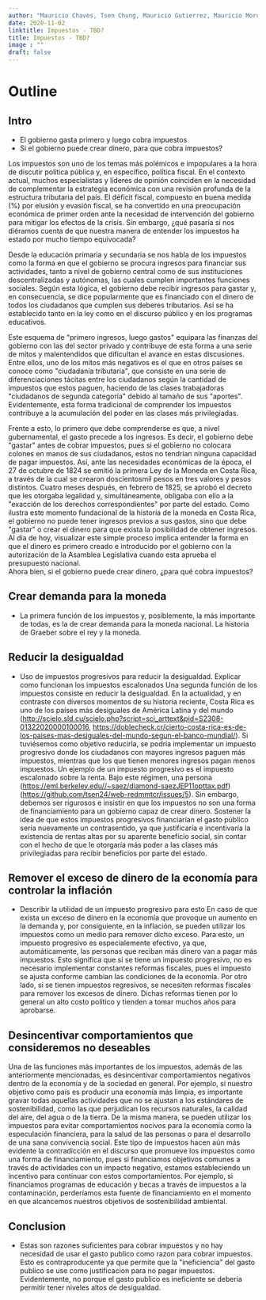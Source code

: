 ```yaml
---
author: "Mauricio Chaves, Tsen Chung, Mauricio Gutierrez, Mauricio Morua"
date: 2020-11-02
linktitle: Impuestos - TBD?
title: Impuestos - TBD?
image : ""
draft: false
---
```



# Outline

## Intro
- El gobierno gasta primero y luego cobra impuestos
- Si el gobierno puede crear dinero, para que cobra impuestos?

Los impuestos son uno de los temas más polémicos e impopulares a la hora de discutir política pública y, en específico, política fiscal. 
En el contexto actual, muchos especialistas y líderes de opinión coinciden en la necesidad de complementar la estrategia económica con una revisión profunda de la estructura tributaria del país. 
El déficit fiscal, compuesto en buena medida (%) por elusión y evasión fiscal, se ha convertido en una preocupación económica de primer orden ante la necesidad de intervención del gobierno para mitigar los efectos de la crisis. 
Sin embargo, ¿qué pasaría si nos diéramos cuenta de que nuestra manera de entender los impuestos ha estado por mucho tiempo equivocada?

Desde la educación primaria y secundaria se nos habla de los impuestos como la forma en que el gobierno se procura ingresos para financiar sus actividades, tanto a nivel de gobierno central como de sus instituciones descentralizadas y autónomas, las cuales cumplen importantes funciones sociales. 
Según esta lógica, el gobierno debe recibir ingresos para gastar y, en consecuencia, se dice popularmente que es financiado con el dinero de todos los ciudadanos que cumplen sus deberes tributarios. 
Así se ha establecido tanto en la ley como en el discurso público y en los programas educativos. 

Este esquema de "primero ingresos, luego gastos" equipara las finanzas del gobierno con las del sector privado y contribuye de esta forma a una serie de mitos y malentendidos que dificultan el avance en estas discusiones. 
Entre ellos, uno de los mitos más negativos es el que en otros países se conoce como "ciudadanía tributaria", que consiste en una serie de diferenciaciones tácitas entre los ciudadanos según la cantidad de impuestos que estos paguen, haciendo de las clases trabajadoras "ciudadanos de segunda categoría" debido al tamaño de sus "aportes". Evidentemente, esta forma tradicional de comprender los impuestos contribuye a la acumulación del poder en las clases más privilegiadas. 

Frente a esto, lo primero que debe comprenderse es que, a nivel gubernamental, el gasto precede a los ingresos. 
Es decir, el gobierno debe "gastar" antes de cobrar impuestos, pues si el gobierno no colocara colones en manos de sus ciudadanos, estos no tendrían ninguna capacidad de pagar impuestos. Así, ante las necesidades económicas de la época, el 27 de octubre de 1824 se emitió la primera Ley de la Moneda en Costa Rica, a través de la cual se crearon doscientosmil pesos en tres valores y pesos distintos. 
Cuatro meses después, en febrero de 1825, se aprobó el decreto que les otorgaba legalidad y, simultáneamente, obligaba con ello a la "exacción de los derechos correspondientes" por parte del estado. 
Como ilustra este momento fundacional de la historia de la moneda en Costa Rica, el gobierno no puede tener ingresos previos a sus gastos, sino que debe "gastar" o crear el dinero para que exista la posibilidad de obtener ingresos. 
Al día de hoy, visualizar este simple proceso implica entender la forma en que el dinero es primero creado e introducido por el gobierno con la autorización de la Asamblea Legislativa cuando esta aprueba el presupuesto nacional.   
Ahora bien, si el gobierno puede crear dinero, ¿para qué cobra impuestos?


## Crear demanda para la moneda
- La primera función de los impuestos y, posiblemente, la más importante de todas, es la de crear demanda para la moneda nacional. La historia de Graeber sobre el rey y la moneda.
 
## Reducir la desigualdad

- Uso de impuestos progresivos para reducir la desigualdad. Explicar como funcionan los impuestos escalonados
Una segunda función de los impuestos consiste en reducir la desigualdad. 
En la actualidad, y en contraste con diversos momentos de su historia reciente, Costa Rica es uno de los países más desiguales de América Latina y del mundo (http://scielo.sld.cu/scielo.php?script=sci_arttext&pid=S2308-01322020000100016, https://doblecheck.cr/cierto-costa-rica-es-de-los-paises-mas-desiguales-del-mundo-segun-el-banco-mundial/).
Si tuviésemos como objetivo reducirla, se podría implementar un impuesto progresivo donde los ciudadanos con mayores ingresos paguen más impuestos, mientras que los que tienen menores ingresos pagan menos impuestos. 
Un ejemplo de un impuesto progresivo es el impuesto escalonado sobre la renta. Bajo este régimen, una persona (https://eml.berkeley.edu//~saez/diamond-saezJEP11opttax.pdf) (https://github.com/tsen24/web-redmmtcr/issues/5). 
Sin embargo, debemos ser rigurosos e insistir en que los impuestos no son una forma de financiamiento para un gobierno capaz de crear dinero.
Sostener la idea de que estos impuestos progresivos financiarían el gasto público sería nuevamente un contrasentido, ya que justificaría e incentivaría la existencia de rentas altas por su aparente beneficio social, sin contar con el hecho de que le otorgaría más poder a las clases más privilegiadas para recibir beneficios por parte del estado.

## Remover el exceso de dinero de la economía para controlar la inflación
- Describir la utilidad de un impuesto progresivo para esto
En caso de que exista un exceso de dinero en la economía que provoque un aumento en la demanda y, por consiguiente, en la inflación, se pueden utilizar los impuestos como un medio para remover dicho exceso. 
Para esto, un impuesto progresivo es especialemente efectivo, ya que, automáticamente, las personas que reciban más dinero van a pagar más impuestos. 
Esto significa que si se tiene un impuesto progresivo, no es necesario implementar constantes reformas fiscales, pues el impuesto se ajusta conforme cambian las condiciones de la economía. 
Por otro lado, si se tienen impuestos regresivos, se necesiten reformas fiscales para remover los excesos de dinero. Dichas reformas tienen por lo general un alto costo político y tienden a tomar muchos años para aprobarse. 

## Desincentivar comportamientos que consideremos no deseables
Una de las funciones más importantes de los impuestos, además de las anteriormente mencionadas, es desincentivar comportamientos negativos dentro de la economía y de la sociedad en general. 
Por ejemplo, si nuestro objetivo como país es producir una economía más limpia, es importante gravar todas aquellas actividades que no se ajustan a los estándares de sostenibilidad, como las que perjudican los recursos naturales, la calidad del aire, del agua o de la tierra. 
De la misma manera, se pueden utilizar los impuestos para evitar comportamientos nocivos para la economía como la especulación financiera, para la salud de las personas o para el desarrollo de una sana convivencia social. 
Este tipo de impuestos hacen aún más evidente la contradicción en el discurso que promueve los impuestos como una forma de financiamiento, pues si financiamos objetivos comunes a través de actividades con un impacto negativo, estamos estableciendo un incentivo para continuar con estos comportamientos. 
Por ejemplo, si financiamos programas de educación y becas a través de impuestos a la contaminación, perderíamos esta fuente de financiamiento en el momento en que alcancemos nuestros objetivos de sostenibilidad ambiental. 

## Conclusion
- Estas son razones suficientes para cobrar impuestos y no hay necesidad de usar el gasto publico como razon para cobrar impuestos. Esto es contraproducente ya que permite que la "ineficiencia" del gasto publico se use como justificacion para no pagar impuestos. Evidentemente, no porque el gasto publico es ineficiente se deberia permitir tener niveles altos de desigualdad.
